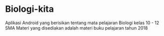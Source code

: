 # Biologi-kita
Aplikasi Android yang berisikan tentang mata pelajaran Biologi kelas 10 - 12 SMA
Materi yang disediakan adalah materi buku pelajaran tahun 2018
